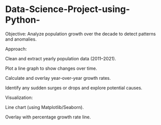 # Data-Science-Project-using-Python-
Objective:
Analyze population growth over the decade to detect patterns and anomalies.

Approach:

Clean and extract yearly population data (2011–2021).

Plot a line graph to show changes over time.

Calculate and overlay year-over-year growth rates.

Identify any sudden surges or drops and explore potential causes.

Visualization:

Line chart (using Matplotlib/Seaborn).

Overlay with percentage growth rate line.
